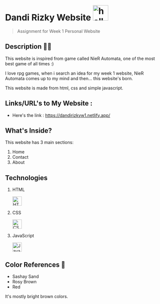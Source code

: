 # Dandi Rizky Website <img src="https://raw.githubusercontent.com/DandiRizkyy/slackmoji/master/emoji/blob/blob-wave-gif.gif" width="50px" height="50px" alt="hello">

> Assignment for Week 1 Personal Website

## Description ✍🏻

This website is inspired from game called NieR Automata, one of the most best game of all times :)

<p> I love rpg games, when i search an idea for my week 1 website, NieR Automata comes up to my mind and then... this website's born.</p>

<p>This website is made from html, css and simple javascript.</p>

## Links/URL's to My Website :

- Here's the link : https://dandirizkyw1.netlify.app/

## What's Inside?

This website has 3 main sections:

1. Home
2. Contact
3. About

## Technologies

1. HTML <p><img height="30" title="HTML" alt="HTML" src="https://upload.wikimedia.org/wikipedia/commons/thumb/6/61/HTML5_logo_and_wordmark.svg/2048px-HTML5_logo_and_wordmark.svg.png">

2. CSS <p><img height="30" title="CSS" alt="CSS" src="https://upload.wikimedia.org/wikipedia/commons/thumb/d/d5/CSS3_logo_and_wordmark.svg/1452px-CSS3_logo_and_wordmark.svg.png">

3. JavaScript <p><img height="30" title="Javascript" alt="Javascript" src="https://upload.wikimedia.org/wikipedia/commons/6/6a/JavaScript-logo.png">

## Color References 🎨

- Sashay Sand
- Rosy Brown
- Red

It's mostly bright brown colors.
